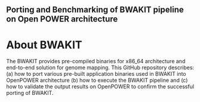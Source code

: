 ## Porting and Benchmarking of BWAKIT pipeline on Open POWER architecture
# About BWAKIT 
The BWAKIT provides pre-compiled binaries for x86_64 architecture and end-to-end solution for genome mapping. This GitHub repository describes: 
  (a) how to port various pre-built application binaries used in BWAKIT into OpenPOWER architecture 
  (b) how to execute the BWAKIT pipeline and 
  (c) how to validate the output results on OpenPOWER to confirm the successful porting of BWAKIT. 

